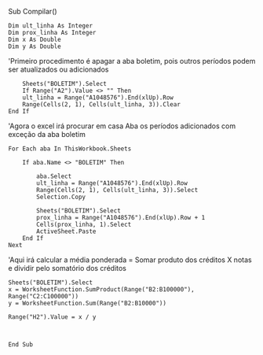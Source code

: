 Sub Compilar()


    Dim ult_linha As Integer
    Dim prox_linha As Integer
    Dim x As Double
    Dim y As Double


'Primeiro procedimento é apagar a aba boletim, pois outros períodos podem ser atualizados ou adicionados

        Sheets("BOLETIM").Select
        If Range("A2").Value <> "" Then
        ult_linha = Range("A1048576").End(xlUp).Row
        Range(Cells(2, 1), Cells(ult_linha, 3)).Clear
    End If

'Agora o excel irá procurar em casa Aba os períodos adicionados com exceção da aba boletim

    For Each aba In ThisWorkbook.Sheets

        If aba.Name <> "BOLETIM" Then

            aba.Select
            ult_linha = Range("A1048576").End(xlUp).Row
            Range(Cells(2, 1), Cells(ult_linha, 3)).Select
            Selection.Copy

            Sheets("BOLETIM").Select
            prox_linha = Range("A1048576").End(xlUp).Row + 1
            Cells(prox_linha, 1).Select
            ActiveSheet.Paste
        End If
    Next
 

'Aqui irá calcular a média ponderada = Somar produto dos créditos X notas e dividir pelo somatório dos créditos
 
    Sheets("BOLETIM").Select
    x = WorksheetFunction.SumProduct(Range("B2:B100000"), Range("C2:C100000"))
    y = WorksheetFunction.Sum(Range("B2:B10000"))
    
    Range("H2").Value = x / y
    
    
   
    End Sub
